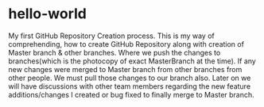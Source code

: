 # hello-world
My first GitHub Repository Creation process.
This is my way of comprehending, how to create GitHub Repository along with creation of Master branch & other branches. Where we push the changes to branches(which is the photocopy of exact MasterBranch at the time). If any new changes were merged to Master branch from other branches from other people. We must pull those changes to our branch also. Later on we will have discussions with other team members regarding the new feature additions/changes I created or bug fixed to finally merge to Master branch.
